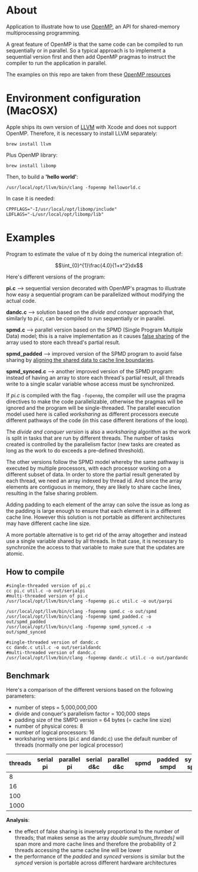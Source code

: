 # About

Application to illustrate how to use [OpenMP](https://en.wikipedia.org/wiki/OpenMP), an API for shared-memory multiprocessing programming.

A great feature of OpenMP is that the same code can be compiled to run sequentially or in parallel. So a typical approach is to implement a sequential version first and then add OpenMP pragmas to instruct the compiler to run the application in parallel.

The examples on this repo are taken from these [OpenMP resources](https://www.openmp.org/resources/tutorials-articles/)


# Environment configuration (MacOSX)

Apple ships its own version of [LLVM](https://llvm.org/) with Xcode and does not support OpenMP. Therefore, it is necessary to install LLVM separately:

```
brew install llvm
```

Plus OpenMP library:

```
brew install libomp
```

Then, to build a __'hello world'__:

```
/usr/local/opt/llvm/bin/clang -fopenmp helloworld.c
```

In case it is needed:

```
CPPFLAGS="-I/usr/local/opt/libomp/include"
LDFLAGS="-L/usr/local/opt/libomp/lib"
```

# Examples

Program to estimate the value of π by doing the numerical integration of:

$$\int_{0}^{1}\frac{4.0}{1+x^2}dx$$

 
Here's different versions of the program:

__pi.c__ --> sequential version decorated with OpenMP's pragmas to illustrate how easy a sequential program can be parallelized without modifying the actual code.

__dandc.c__ --> solution based on the _divide and conquer_ approach that, similarly to _pi.c_, can be compiled to run sequentially or in parallel.

__spmd.c__ --> parallel version based on the SPMD (Single Program Multiple Data) model; this is a naive implementation as it causes [false sharing](https://en.wikipedia.org/wiki/False_sharing) of the array used to store each thread's partial result.

__spmd_padded__ --> improved version of the SPMD program to avoid false sharing by [aligning the shared data to cache line boundaries](http://www.catb.org/esr/structure-packing/).

__spmd_synced.c__ --> another improved version of the SPMD program: instead of having an array to store each thread's partial result, all threads write to a single scalar variable whose access must be synchronized. 


If _pi.c_ is compiled with the flag `-fopenmp`, the compiler will use the pragma directives to make the code parallelizable, otherwise the pragmas will be ignored and the program will be single-threaded. The parallel execution model used here is called _worksharing_ as different processors execute different pathways of the code (in this case different iterations of the loop).

The _divide and conquer version_ is also a _worksharing_ algorithm as the work is split in tasks that are run by different threads. The number of tasks created is controlled by the parallelism factor (new tasks are created as long as the work to do exceeds a pre-defined threshold).

The other versions follow the SPMD model whereby the same pathway is executed by multiple processors, with each processor working on a different subset of data. In order to store the partial result generated by each thread, we need an array indexed by thread id. And since the array elements are contiguous in memory, they are likely to share cache lines, resulting in the false sharing problem.

Adding padding to each element of the array can solve the issue as long as the padding is large enough to ensure that each element is in a different cache line. However this solution is not portable as different architectures may have different cache line size.

A more portable alternative is to get rid of the array altogether and instead use a single variable shared by all threads. In that case, it is necessary to synchronize the access to that variable to make sure that the updates are atomic.


## How to compile

```
#single-threaded version of pi.c
cc pi.c util.c -o out/serialpi
#multi-threaded version of pi.c
/usr/local/opt/llvm/bin/clang -fopenmp pi.c util.c -o out/parpi

/usr/local/opt/llvm/bin/clang -fopenmp spmd.c -o out/spmd
/usr/local/opt/llvm/bin/clang -fopenmp spmd_padded.c -o out/spmd_padded       
/usr/local/opt/llvm/bin/clang -fopenmp spmd_synced.c -o out/spmd_synced

#single-threaded version of dandc.c
cc dandc.c util.c -o out/serialdandc
#multi-threaded version of dandc.c
/usr/local/opt/llvm/bin/clang -fopenmp dandc.c util.c -o out/pardandc
```

## Benchmark

Here's a comparison of the different versions based on the following parameters:

- number of steps = 5,000,000,000
- divide and conquer's parallelism factor = 100,000 steps
- padding size of the SMPD version = 64 bytes (= cache line size)
- number of physical cores: 8
- number of logical processors: 16
- worksharing versions (pi.c and dandc.c) use the default number of threads (normally one per logical processor)

<table>
    <thead>
        <tr>
            <th>threads</th>            
            <th>serial pi</th>
            <th>parallel pi</th>
            <th>serial d&c</th>
            <th>parallel d&c</th>
            <th>spmd</th>
            <th>padded smpd</th>
            <th>synced spmd</th>                                    
        </tr>
    </thead>
    <tbody>
        <tr>
            <td>8</td>
            <td rowspan=4></td>
            <td rowspan=4></td>
            <td rowspan=4></td>
            <td rowspan=4></td>
            <td></td>
            <td></td>
            <td></td>            
        </tr>
        <tr>
            <td>16</td>
            <td></td>
            <td></td>
            <td></td>
        </tr>
        <tr>
            <td>100</td>
            <td></td>
            <td></td>
            <td></td>
        </tr>
        <tr>
            <td>1000</td>
            <td></td>
            <td></td>
            <td></td>
        </tr>
    </tbody>
</table>


__Analysis__:

- the effect of false sharing is inversely proportional to the number of threads; that makes sense as the array _double sum[num_threads]_ will span more and more cache lines and therefore the probability of 2 threads accessing the same cache line will be lower
- the performance of the _padded_ and _synced_ versions is similar but the _synced_ version is portable across different hardware architectures
